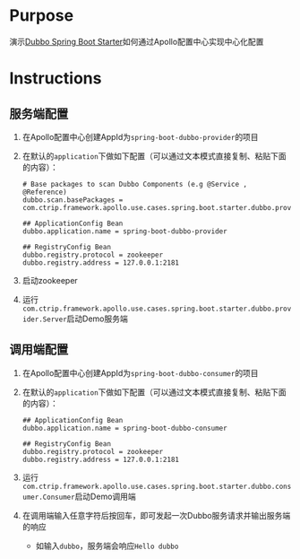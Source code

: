 # Purpose

演示[Dubbo Spring Boot Starter](https://github.com/apache/incubator-dubbo-spring-boot-project)如何通过Apollo配置中心实现中心化配置

# Instructions

## 服务端配置
1. 在Apollo配置中心创建AppId为`spring-boot-dubbo-provider`的项目
2. 在默认的`application`下做如下配置（可以通过文本模式直接复制、粘贴下面的内容）：

	```properties
	# Base packages to scan Dubbo Components (e.g @Service , @Reference)
	dubbo.scan.basePackages = com.ctrip.framework.apollo.use.cases.spring.boot.starter.dubbo.provider

	## ApplicationConfig Bean
	dubbo.application.name = spring-boot-dubbo-provider

	## RegistryConfig Bean
	dubbo.registry.protocol = zookeeper
	dubbo.registry.address = 127.0.0.1:2181
	```
3. 启动zookeeper
4. 运行`com.ctrip.framework.apollo.use.cases.spring.boot.starter.dubbo.provider.Server`启动Demo服务端

## 调用端配置
1. 在Apollo配置中心创建AppId为`spring-boot-dubbo-consumer`的项目
2. 在默认的`application`下做如下配置（可以通过文本模式直接复制、粘贴下面的内容）：

	```properties
	## ApplicationConfig Bean
	dubbo.application.name = spring-boot-dubbo-consumer

	## RegistryConfig Bean
	dubbo.registry.protocol = zookeeper
	dubbo.registry.address = 127.0.0.1:2181
	```
3. 运行`com.ctrip.framework.apollo.use.cases.spring.boot.starter.dubbo.consumer.Consumer`启动Demo调用端
4. 在调用端输入任意字符后按回车，即可发起一次Dubbo服务请求并输出服务端的响应
	* 如输入`dubbo`，服务端会响应`Hello dubbo`
